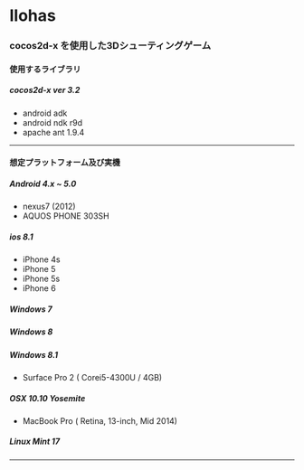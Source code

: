 Ilohas
======

### cocos2d-x を使用した3Dシューティングゲーム

#### 使用するライブラリ

##### cocos2d-x ver 3.2
 * android adk 
 * android ndk r9d
 * apache ant 1.9.4

---------------------------------------------

#### 想定プラットフォーム及び実機

##### Android 4.x ~ 5.0
 * nexus7 (2012)
 * AQUOS PHONE 303SH

##### ios 8.1
 * iPhone 4s
 * iPhone 5
 * iPhone 5s
 * iPhone 6

##### Windows 7
##### Windows 8
##### Windows 8.1
 * Surface Pro 2 ( Corei5-4300U / 4GB)

##### OSX 10.10 Yosemite
 * MacBook Pro ( Retina, 13-inch, Mid 2014)

##### Linux Mint 17

---------------------------------------------
